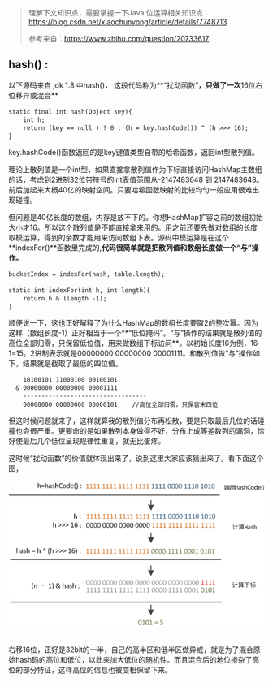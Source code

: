 > 理解下文知识点，需要掌握一下Java 位运算相关知识点：https://blog.csdn.net/xiaochunyong/article/details/7748713
>
> 参考来自：https://www.zhihu.com/question/20733617

## hash() : 

以下源码来自 jdk 1.8 中hash()， 这段代码称为**“扰动函数”**，只做了一次**16位右位移异或混合**


``` 
static final int hash(Object key){
    int h;
    return (key == null ) ? 0 : (h = key.hashCode()) ^ (h >>> 16);
}
```

key.hashCode()函数返回的是key键值类型自带的哈希函数，返回int型散列值。

理论上散列值是一个int型，如果直接拿散列值作为下标直接访问HashMap主数组的话，考虑到2进制32位带符号的int表值范围从-2147483648 到 2147483648。前后加起来大概40亿的映射空间。只要哈希函数映射的比较均匀一般应用很难出现碰撞。

但问题是40亿长度的数组，内存是放不下的。你想HashMap扩容之前的数组初始大小才16。所以这个散列值是不能直接拿来用的。用之前还要先做对数组的长度取模运算，得到的余数才能用来访问数组下表。源码中模运算是在这个**indexFor()**函数里完成的,**代码很简单就是把散列值和数组长度做一个“与”操作。**

```
bucketIndex = indexFor(hash, table.length);

static int indexFor(int h, int length){
    return h & (length -1);
}
```

顺便说一下，这也正好解释了为什么HashMap的数组长度要取2的整次幂。因为这样（数组长度-1）正好相当于一个**“低位掩码”。“与”操作的结果就是散列值的高位全部归零，只保留低位值，用来做数组下标访问**。以初始长度16为例，16-1=15。2进制表示就是00000000 00000000 00001111。和散列值做“与”操作如下，结果就是截取了最低的四位值。

```
    10100101 11000100 00100101
  & 00000000 00000000 00001111
    ----------------------------------
    00000000 00000000 00000101    //高位全部归零，只保留末四位
```
但这时候问题就来了，这样就算我的散列值分布再松散，要是只取最后几位的话碰撞也会很严重。更要命的是如果散列本身做得不好，分布上成等差数列的漏洞，恰好使最后几个低位呈现规律性重复，就无比蛋疼。

这时候“扰动函数”的价值就体现出来了，说到这里大家应该猜出来了。看下面这个图，
<div align="center"> <img src="../../pics/4acf898694b8fb53498542dc0c5f765a_hd.png" width=""/> </div><br>

右移16位，正好是32bit的一半，自己的高半区和低半区做异或，就是为了混合原始hash码的高位和低位，以此来加大低位的随机性。而且混合后的地位掺杂了高位的部分特征，这样高位的信息也被变相保留下来。


